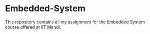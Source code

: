 # Embedded-System

This repository contains all my assignment for the Embedded System course offered at IIT Mandi.
